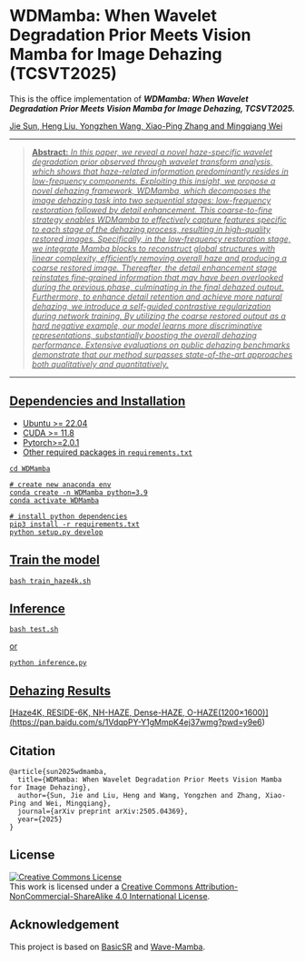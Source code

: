 # WDMamba: When Wavelet Degradation Prior Meets Vision Mamba for Image Dehazing (TCSVT2025)
This is the office implementation of ***WDMamba: When Wavelet Degradation Prior Meets Vision Mamba for Image Dehazing, TCSVT2025.***

<a href="https://alexzou14.github.io">Jie Sun, Heng Liu, Yongzhen Wang, Xiao-Ping Zhang and Mingqiang Wei
<br>

<hr />

> **Abstract:** *In this paper, we reveal a novel haze-specific wavelet degradation prior observed through wavelet transform analysis, which shows that haze-related information predominantly resides in low-frequency components. Exploiting this insight,  we propose a novel dehazing framework, WDMamba, which decomposes the image dehazing task into two sequential stages: low-frequency restoration followed by detail enhancement. This coarse-to-fine strategy enables WDMamba to effectively capture features specific to each stage of the dehazing process, resulting in high-quality restored images. Specifically, in the low‐frequency restoration stage, we integrate Mamba blocks to reconstruct global structures with linear complexity,  efficiently removing overall haze and producing a coarse restored image. Thereafter, the detail enhancement stage reinstates fine‐grained information that may have been overlooked during the previous phase, culminating in the final dehazed output. Furthermore, to enhance detail retention and achieve more natural dehazing, we introduce a self-guided contrastive regularization during network training. By utilizing the coarse restored output as a hard negative example, our model learns more discriminative representations, substantially boosting the overall dehazing performance. Extensive evaluations on public dehazing benchmarks demonstrate that our method surpasses state-of-the-art approaches both qualitatively and quantitatively.* 
<hr />

## Dependencies and Installation

- Ubuntu >= 22.04
- CUDA >= 11.8
- Pytorch>=2.0.1
- Other required packages in `requirements.txt`
```
cd WDMamba

# create new anaconda env
conda create -n WDMamba python=3.9
conda activate WDMamba

# install python dependencies
pip3 install -r requirements.txt
python setup.py develop
```

## Train the model

```
bash train_haze4k.sh
```

## Inference

```
bash test.sh
```
or
```
python inference.py
```

## Dehazing Results

[Haze4K, RESIDE-6K, NH-HAZE, Dense-HAZE, O-HAZE(1200×1600)] (https://pan.baidu.com/s/1VdqpPY-Y1gMmpK4ej37wmg?pwd=y9e6)

## Citation
```
@article{sun2025wdmamba,
  title={WDMamba: When Wavelet Degradation Prior Meets Vision Mamba for Image Dehazing},
  author={Sun, Jie and Liu, Heng and Wang, Yongzhen and Zhang, Xiao-Ping and Wei, Mingqiang},
  journal={arXiv preprint arXiv:2505.04369},
  year={2025}
}
```


## License

<a rel="license" href="http://creativecommons.org/licenses/by-nc-sa/4.0/"><img alt="Creative Commons License" style="border-width:0" src="https://i.creativecommons.org/l/by-nc-sa/4.0/88x31.png" /></a><br />This work is licensed under a <a rel="license" href="http://creativecommons.org/licenses/by-nc-sa/4.0/">Creative Commons Attribution-NonCommercial-ShareAlike 4.0 International License</a>.

## Acknowledgement

This project is based on [BasicSR](https://github.com/xinntao/BasicSR) and [Wave-Mamba](https://github.com/AlexZou14/Wave-Mamba). 
